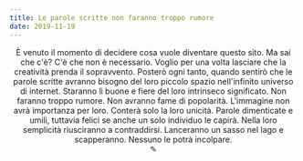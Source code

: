```yaml
---
title: Le parole scritte non faranno troppo rumore
date: 2019-11-19
---
```

<div align="center">
È venuto il momento di decidere cosa vuole diventare questo sito. Ma sai che c'è? C'è che non è necessario. Voglio per una volta lasciare che la creatività prenda il sopravvento. Posterò ogni tanto, quando sentirò che le parole scritte avranno bisogno del loro piccolo spazio nell'infinito universo di internet. Staranno lì buone e fiere del loro intrinseco significato. Non faranno troppo rumore. Non avranno fame di popolarità. L'immagine non avrà importanza per loro. Conterà solo la loro unicità. Parole dimenticate e umili, tuttavia felici se anche un solo individuo le capirà. Nella loro semplicità riusciranno a contraddirsi. Lanceranno un sasso nel lago e scapperanno. Nessuno le potrà incolpare.
</div>

<div align="center">
  ✎
  </div>
